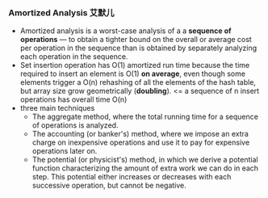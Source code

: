 ### Amortized Analysis 艾默儿
- Amortized analysis is a worst-case analysis of a a **sequence of operations** — to obtain a tighter bound on the overall or average cost per operation in the sequence than is obtained by separately analyzing each operation in the sequence.
- Set insertion operation has O(1) amortized run time because the time required to insert an element is O(1) **on average**, even though some elements trigger a O(n) rehashing of all the elements of the hash table, but array size grow geometrically (**doubling**). <= a sequence of n insert operations has overall time O(n)
- three main techniques
  - The aggregate method, where the total running time for a sequence of operations is analyzed.
  - The accounting (or banker's) method, where we impose an extra charge on inexpensive operations and use it to pay for expensive operations later on.
  - The potential (or physicist's) method, in which we derive a potential function characterizing the amount of extra work we can do in each step. This potential either increases or decreases with each successive operation, but cannot be negative.

